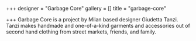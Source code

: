 +++
designer = "Garbage Core"
gallery = []
title = "garbage-core"

+++
Garbage Core is a project by Milan based designer Giudetta Tanzi. Tanzi makes handmade and one-of-a-kind garments and accessories out of second hand clothing from street markets, friends, and family.